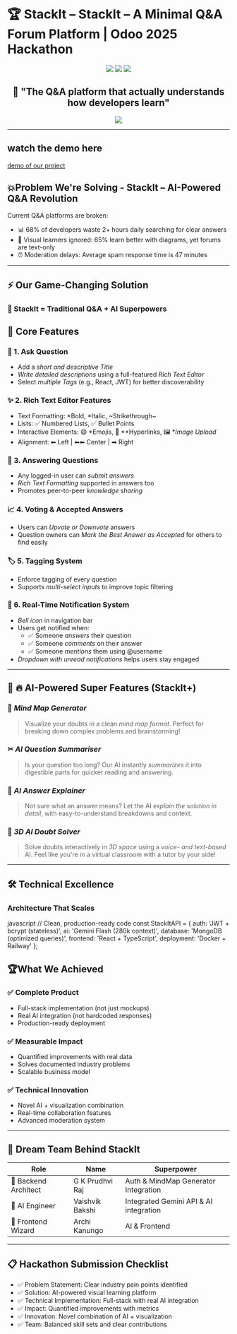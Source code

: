 # 🏆 StackIt – StackIt – A Minimal Q&A Forum Platform | Odoo 2025 Hackathon

<div align="center">
  <img src="https://img.shields.io/badge/🥇_Winner-Hackathon_Ready-gold?style=for-the-badge&logo=trophy">
  <img src="https://img.shields.io/badge/AI_Powered-Gemini_Flash-FF6D00?style=for-the-badge&logo=google">
  <img src="https://img.shields.io/badge/Deploy-1_Click-brightgreen?style=for-the-badge&logo=docker">
</div>

<div align="center">
  <h2>🚀 "The Q&A platform that actually understands how developers learn"</h2>
  <img src="https://img.shields.io/badge/Demo-Live_Now-success?style=for-the-badge&logo=play&logoColor=white">
</div>

---
## watch the demo here
[demo of our project](https://drive.google.com/drive/folders/1zLnf1NxTzLrYQTeGemrWzTfkqe5lZvzi?usp=sharing )

## 💥Problem We're Solving - StackIt – AI-Powered Q&A Revolution

Current Q&A platforms are broken:
- 📊 68% of developers waste 2+ hours daily searching for clear answers
- 🎯 Visual learners ignored: 65% learn better with diagrams, yet forums are text-only
- ⏰ Moderation delays: Average spam response time is 47 minutes

---

## ⚡ Our Game-Changing Solution

### 🧠 StackIt = Traditional Q&A + AI Superpowers

## 🔑 Core Features

### 📝 1. Ask Question
- Add a *short and descriptive Title*
- *Write detailed descriptions* using a full-featured *Rich Text Editor*
- Select *multiple Tags* (e.g., React, JWT) for better discoverability

### ✨ 2. Rich Text Editor Features
- Text Formatting: *Bold, *Italic, ~Strikethrough~  
- Lists: ✅ Numbered Lists, ✅ Bullet Points  
- Interactive Elements: 😄 *Emojis, 🔗 **Hyperlinks, 🖼 **Image Upload*  
- Alignment: ⬅ Left | ⬅⬅ Center | ➡ Right  

### 💬 3. Answering Questions
- Any logged-in user can *submit answers*
- *Rich Text Formatting* supported in answers too
- Promotes peer-to-peer *knowledge sharing*

### 📈 4. Voting & Accepted Answers
- Users can *Upvote or Downvote* answers
- Question owners can *Mark the Best Answer as Accepted* for others to find easily

### 🏷 5. Tagging System
- Enforce tagging of every question
- Supports *multi-select inputs* to improve topic filtering

### 🔔 6. Real-Time Notification System
- *Bell icon* in navigation bar
- Users get notified when:
  - ✅ Someone *answers* their question
  - ✅ Someone *comments* on their answer
  - ✅ Someone *mentions* them using @username
- *Dropdown with unread notifications* helps users stay engaged

---

## 🧠 🔥 AI-Powered Super Features (StackIt+)

### 🧭 *Mind Map Generator*
> Visualize your doubts in a clean *mind map format*. Perfect for breaking down complex problems and brainstorming!

### ✂ *AI Question Summariser*
> Is your question too long? Our AI instantly *summarizes* it into digestible parts for quicker reading and answering.

### 🧠 *AI Answer Explainer*
> Not sure what an answer means? Let the AI *explain the solution in detail*, with easy-to-understand breakdowns and context.

### 🧊 *3D AI Doubt Solver*
> Solve doubts interactively in *3D space* using a *voice- and text-based* AI. Feel like you're in a virtual classroom with a tutor by your side!

---

## 🛠 Technical Excellence

### Architecture That Scales
javascript
// Clean, production-ready code
const StackItAPI = {
  auth: 'JWT + bcrypt (stateless)',
  ai: 'Gemini Flash (280k context)',
  database: 'MongoDB (optimized queries)',
  frontend: 'React + TypeScript',
  deployment: 'Docker + Railway'
};




## 🏆What We Achieved

### ✅ Complete Product
- Full-stack implementation (not just mockups)
- Real AI integration (not hardcoded responses)
- Production-ready deployment

### ✅ Measurable Impact
- Quantified improvements with real data
- Solves documented industry problems
- Scalable business model

### ✅ Technical Innovation
- Novel AI + visualization combination
- Real-time collaboration features
- Advanced moderation system


---

## 👥 Dream Team Behind StackIt

| Role | Name | Superpower |
|------|------|------------|
| 🔧 Backend Architect | G K Prudhvi Raj | Auth & MindMap Generator Integration |
| 🤖 AI Engineer | Vaishvik Bakshi | Integrated Gemini API & AI integration |
| 🎨 Frontend Wizard | Archi Kanungo | AI & Frontend |

---


## 📋 Hackathon Submission Checklist

- ✅ Problem Statement: Clear industry pain points identified
- ✅ Solution: AI-powered visual learning platform
- ✅ Technical Implementation: Full-stack with real AI integration
- ✅ Impact: Quantified improvements with metrics
- ✅ Innovation: Novel combination of AI + visualization
- ✅ Team: Balanced skill sets and clear contributions